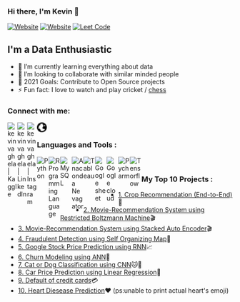 ### Hi there, I'm Kevin 👋

[![Website](https://img.shields.io/website?logo=crop&label=croppredictor.com&style=for-the-badge&url=https%3A%2F%2Fcodestackr.com)](https://crop-predictor.herokuapp.com)
[![Website](https://img.shields.io/website?color=4169E1&logo=tableau&label=tableau&style=for-the-badge&url=https%3A%2F%2Fcodestackr.com)](https://public.tableau.com/profile/kevin.vaghela#!/)
[![Leet Code](https://img.shields.io/website?color=FF8C00&logo=hackerrank&label=hackerrank&style=for-the-badge&url=https%3A%2F%2Fhackerrank.com%2Fkevin_vaghela%2F)](https://www.hackerrank.com/kevinvaghela8899)

## I'm a Data Enthusiastic

- 🌱 I’m currently learning everything about data
- 👯 I’m looking to collaborate with similar minded people
- 🥅 2021 Goals: Contribute to Open Source projects
- ⚡ Fun fact: I love to watch and play cricket / [chess](https://www.chess.com/member/kevin_waghela)


### Connect with me:

[<img align="left" alt="kevinvaghela | Kaggle" width="22px" src="https://cdn.jsdelivr.net/npm/simple-icons@3.13.0/icons/kaggle.svg" />](https://www.kaggle.com/kevinwaghela)
[<img align="left" alt="kevinvaghela | LinkedIn" width="22px" src="https://cdn.jsdelivr.net/npm/simple-icons@v3/icons/linkedin.svg" />](https://www.linkedin.com/in/kevinvaghela)
[<img align="left" alt="kevinvaghela | Instagram" width="22px" src="https://cdn.jsdelivr.net/npm/simple-icons@v3/icons/instagram.svg" />](https://www.instagram.com/kevin_waghela)
[<img align="left" alt="kevinvaghela" width="22px" src="https://raw.githubusercontent.com/iconic/open-iconic/master/svg/globe.svg" />](https://crop-predictor.herokuapp.com)

<br />

### Languages and Tools :

[<img align="left" alt="Python" width="26px" src="https://img.icons8.com/dusk/64/000000/python.png" />](https://www.python.org/)
[<img align="left" alt="R Programming Language" width="26px" src="https://img.icons8.com/bubbles/50/000000/r--v2.png" />](https://www.r-project.org/about.html)
[<img align="left" alt="MySQL" width="26px" src="https://img.icons8.com/fluent/48/000000/mysql-logo.png" />](https://www.mysql.com/)
[<img align="left" alt="Anaconda Nevagator" width="26px" src="https://img.icons8.com/dusk/64/000000/anaconda.png" />](https://docs.anaconda.com/anaconda/navigator/)
[<img align="left" alt="Tableau" width="26px" src="https://img.icons8.com/color/50/000000/tableau-software.png" />](https://public.tableau.com/profile/kevin.vaghela#!/)
[<img align="left" alt="Google sheet" width="26px" src="https://img.icons8.com/doodle/64/000000/google-sheets.png" />](https://www.google.com/sheets/about/)
[<img align="left" alt="Google cloud" width="26px" src="https://img.icons8.com/fluent/48/000000/google-cloud.png" />](https://cloud.google.com/)
[<img align="left" alt="Pycharm" width="26px" src="https://img.icons8.com/color/48/000000/pycharm.png" />](https://www.jetbrains.com/pycharm/)
[<img align="left" alt="Tensorflow" width="26px" src="https://img.icons8.com/color/48/000000/tensorflow.png" />](https://www.tensorflow.org/api_docs)

<br />

### My Top 10 Projects :

- [1. Crop Recommendation (End-to-End)](https://github.com/kevinvaghela/crop-predictor)🌱
- [2. Movie-Recommendation System using Restricted Boltzmann Machine](https://github.com/kevinvaghela/Dl-projects/tree/main/Recommendation%20System/Boltzmann%20Machine)🎬
- [3. Movie-Recommendation System using Stacked Auto Encoder](https://github.com/kevinvaghela/Dl-projects/tree/main/Recommendation%20System/Stacked%20Auto%20Encoder)🎬
- [4. Fraudulent Detection using Self Organizing Map](https://github.com/kevinvaghela/Dl-projects/tree/main/self%20organizing%20map%20(SOM)/Fraudulent%20detection)🧐
- [5. Google Stock Price Prediction using RNN](https://github.com/kevinvaghela/Dl-projects/tree/main/rnn/Google%20Stock%20Price%20Prediction)📈
- [6. Churn Modeling using ANN](https://github.com/kevinvaghela/Dl-projects/tree/main/ann/churn%20modeling)🏦
- [7. Cat or Dog Classification using CNN](https://github.com/kevinvaghela/Dl-projects/tree/main/cnn/Cat%20or%20Dog%20Claasification)🐱🐶
- [8. Car Price Prediction using Linear Regression](https://github.com/kevinvaghela/Basic_Machine_Learning/blob/master/car%20price%20prediction(linear%20regression).ipynb)🚙
- [9. Default of credit cards](https://github.com/kevinvaghela/ml-projects/tree/main/default%20of%20credit%20cards)💳
- [10. Heart Diesease Prediction](https://github.com/kevinvaghela/ml-projects/tree/main/heart%20disease)♥️ (ps:unable to print actual heart's emoji)


[website]: https://crop-predictor.herokuapp.com
[leetcode]: https://leetcode.com/kevin_vaghela
[tableau]: https://public.tableau.com/profile/kevin.vaghela#!/
